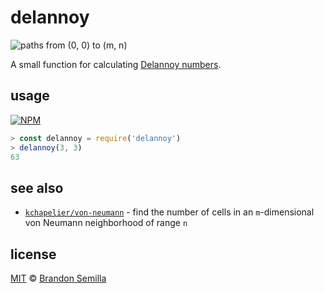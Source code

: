 # delannoy
![paths from (0, 0) to (m, n) ](https://upload.wikimedia.org/wikipedia/commons/thumb/e/e7/Delannoy3x3.svg/500px-Delannoy3x3.svg.png)

A small function for calculating [Delannoy numbers](https://en.wikipedia.org/wiki/Delannoy_number).

## usage
[![NPM](https://nodei.co/npm/delannoy.png?mini)](https://www.npmjs.com/package/delannoy)
```js
> const delannoy = require('delannoy')
> delannoy(3, 3)
63
```

## see also
- [`kchapelier/von-neumann`](https://github.com/kchapelier/von-neumann) - find the number of cells in an `m`-dimensional von Neumann neighborhood of range `n`

## license
[MIT](https://opensource.org/licenses/MIT) © [Brandon Semilla](https://git.io/semibran)
